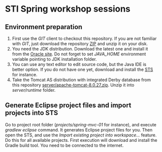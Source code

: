 # STI Spring workshop sessions
## Environment preparation
1. First use the *GIT* client to checkout this repository. If you are not familiar with *GIT*, just download the repository [ZIP](https://github.com/macalak/stispringio/archive/master.zip) and unzip it on your disk.
2. You need the JDK distribution. Download the latest one and install it from the [Oracle site](http://www.oracle.com/technetwork/java/javase/downloads/jdk8-downloads-2133151.html). Do not forget to set *JAVA_HOME* environment variable pointing to JDK installation folder.
3. You can use any text editor to edit source code, but the Java IDE is better option. If you do not have one yet, download and install the [STS](https://spring.io/tools/sts/all) for instance.
4. Take the Tomcat AS distribution with integrated Derby database from this repository [server/apache-tomcat-8.0.27.zip](https://raw.githubusercontent.com/macalak/stispringio/blob/master/server/apache-tomcat-8.0.27.zip). Unzip it into *server/runtime* folder.

## Generate Eclipse project files and import projects into STS
Go to project root folder (*projects/spring-mvc-01* for instance), and execute *gradlew eclipse* command. It generates Eclipse project files for you. Then open the STS, and use the *Import existing project into workspace...* feature. Do this for all available projects. First execution will download and install the Gradle build tool. You need to be connected to the internet.

  
